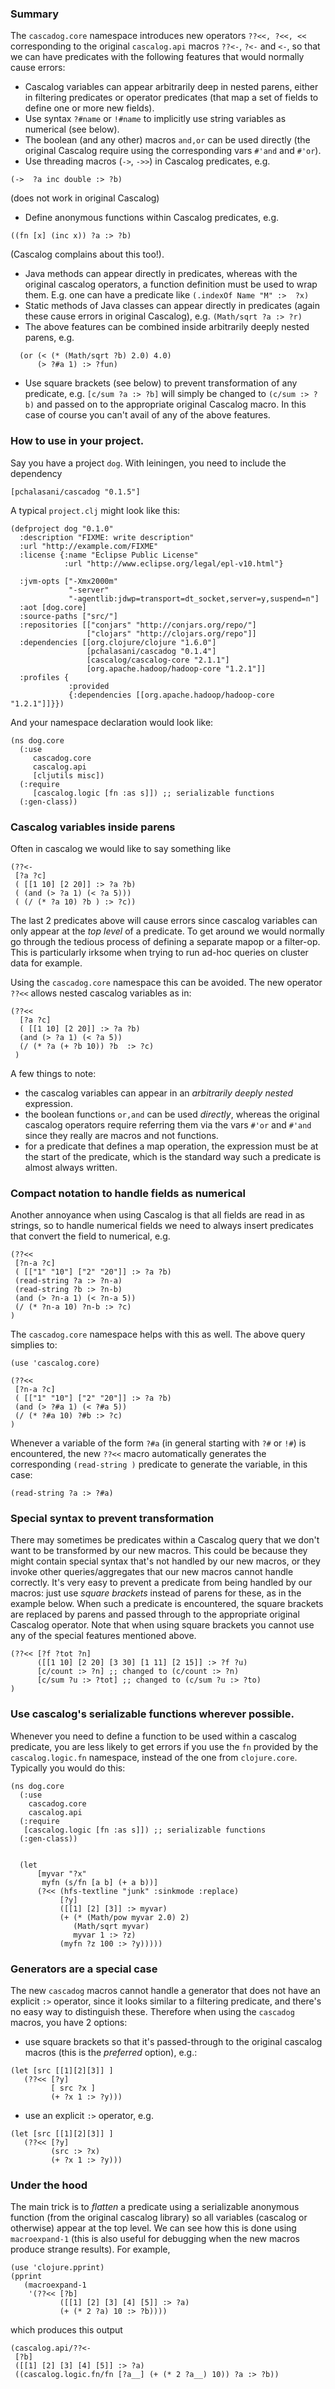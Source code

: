 ### Summary

The `cascadog.core` namespace introduces new operators `??<<, ?<<,
<<` corresponding to the original `cascalog.api` macros `??<-`, `?<-`
and `<-`,  so that we can have predicates with the following features that
would normally cause errors:

- Cascalog variables can appear arbitrarily deep in nested parens,
  either in filtering predicates or operator predicates (that map a set of
  fields to define one or more new fields).
- Use syntax `?#name` or `!#name` to implicitly use string variables as
  numerical (see below).
- The boolean (and any other) macros `and,or` can be used directly
  (the original Cascalog require using the corresponding vars `#'and`
  and `#'or`).
- Use threading macros (`->`, `->>`) in Cascalog predicates, e.g.
```
(->  ?a inc double :> ?b)
```
  (does not work in original Cascalog)
- Define anonymous functions within Cascalog predicates, e.g.
```
((fn [x] (inc x)) ?a :> ?b)
```
  (Cascalog complains about this too!).
- Java methods can appear directly in predicates, whereas with the original
  cascalog operators, a function definition must be used to wrap
  them. E.g. one can have a predicate like `(.indexOf Name "M" :>  ?x)`
- Static methods of Java classes can appear directly in predicates (again
  these cause errors in original Cascalog), e.g. `(Math/sqrt ?a :> ?r)`
- The above features can be combined inside arbitrarily deeply nested parens,
  e.g.
```
  (or (< (* (Math/sqrt ?b) 2.0) 4.0)
      (> ?#a 1) :> ?fun)
```
- Use square brackets (see below) to prevent transformation of any predicate,
  e.g. `[c/sum ?a :> ?b]` will simply be changed to `(c/sum :> ?b)` and
  passed on to the appropriate original Cascalog macro. In this case of
  course you can't avail of any of the above features.

### How to use in your project.

Say you have a project `dog`. With leiningen, you need to include the
dependency
```
[pchalasani/cascadog "0.1.5"]
```

A typical `project.clj` might look like this:

```
(defproject dog "0.1.0"
  :description "FIXME: write description"
  :url "http://example.com/FIXME"
  :license {:name "Eclipse Public License"
            :url "http://www.eclipse.org/legal/epl-v10.html"}

  :jvm-opts ["-Xmx2000m"
             "-server"
             "-agentlib:jdwp=transport=dt_socket,server=y,suspend=n"]
  :aot [dog.core]
  :source-paths ["src/"]
  :repositories [["conjars" "http://conjars.org/repo/"]
                 ["clojars" "http://clojars.org/repo"]]
  :dependencies [[org.clojure/clojure "1.6.0"]
                 [pchalasani/cascadog "0.1.4"]
                 [cascalog/cascalog-core "2.1.1"]
                 [org.apache.hadoop/hadoop-core "1.2.1"]]
  :profiles {
             :provided
             {:dependencies [[org.apache.hadoop/hadoop-core "1.2.1"]]}})
```

And your namespace declaration would look like:

```
(ns dog.core
  (:use
     cascadog.core
     cascalog.api
     [cljutils misc])
  (:require
     [cascalog.logic [fn :as s]]) ;; serializable functions
  (:gen-class))
```

### Cascalog variables inside parens

Often in cascalog we would like to say something like

```
(??<-
 [?a ?c]
 ( [[1 10] [2 20]] :> ?a ?b)
 ( (and (> ?a 1) (< ?a 5)))
 ( (/ (* ?a 10) ?b ) :> ?c))
```

The last 2 predicates above will cause errors since cascalog variables can
only appear at the *top level* of a predicate. To get around we would
normally go through the tedious process of defining a separate mapop or a filter-op. This is
particularly irksome when trying to run ad-hoc queries on cluster data
for example.

Using the `cascadog.core` namespace this can be avoided. The new operator `??<<` allows nested cascalog variables as in:

```
(??<<
  [?a ?c]
  ( [[1 10] [2 20]] :> ?a ?b)
  (and (> ?a 1) (< ?a 5))
  (/ (* ?a (+ ?b 10)) ?b  :> ?c)
 )

```
A few things to note:
- the cascalog variables can appear in an *arbitrarily deeply nested*
  expression.
- the boolean functions `or,and` can be used *directly*, whereas the
  original cascalog operators require referring them via the vars `#'or`
  and `#'and` since they really are macros and not functions.
- for a predicate that defines a map operation, the expression must be at the start
  of the predicate, which is the standard way such a predicate is almost
  always written.

### Compact notation to handle fields as numerical

Another annoyance when using Cascalog is that all fields are read in as
strings, so to handle numerical fields we need to always insert predicates
that convert the field to numerical, e.g.

```
(??<<
 [?n-a ?c]
 ( [["1" "10"] ["2" "20"]] :> ?a ?b)
 (read-string ?a :> ?n-a)
 (read-string ?b :> ?n-b)
 (and (> ?n-a 1) (< ?n-a 5))
 (/ (* ?n-a 10) ?n-b :> ?c)
)

```

The `cascadog.core` namespace helps with this as well. The above
query simplies to:

```
(use 'cascalog.core)

(??<<
 [?n-a ?c]
 ( [["1" "10"] ["2" "20"]] :> ?a ?b)
 (and (> ?#a 1) (< ?#a 5))
 (/ (* ?#a 10) ?#b :> ?c)
)
```

Whenever a variable of the form `?#a` (in general starting with `?#` or
`!#`) is encountered, the new `??<<` macro automatically generates the
corresponding  `(read-string )` predicate to generate the variable, in this
case:
```
(read-string ?a :> ?#a)
```

### Special syntax to prevent transformation

There may sometimes be predicates within a Cascalog query that we
don't want to be transformed by our new macros. This could be because
they might contain special syntax that's not handled by our new macros,
or they invoke other queries/aggregates that our new macros cannot
handle correctly.  It's very easy to prevent a predicate from being
handled by our macros: just use *square brackets* instead of
parens for these, as in the example below. When such a predicate is
encountered, the square brackets are replaced by parens and passed through to
the appropriate original Cascalog operator. Note that when using square
brackets you cannot use any of the special features mentioned above.

```
(??<< [?f ?tot ?n]
      ([[1 10] [2 20] [3 30] [1 11] [2 15]] :> ?f ?u)
      [c/count :> ?n] ;; changed to (c/count :> ?n)
      [c/sum ?u :> ?tot] ;; changed to (c/sum ?u :> ?to)
)
```

### Use cascalog's serializable functions wherever possible.

Whenever you need to define a function to be used within a cascalog
predicate, you are less likely to get errors if you use the `fn`
provided by the `cascalog.logic.fn` namespace, instead of the one from
`clojure.core`. Typically you would do this:

```
(ns dog.core
  (:use
    cascadog.core
    cascalog.api
  (:require
   [cascalog.logic [fn :as s]]) ;; serializable functions
  (:gen-class))


  (let
      [myvar "?x"
       myfn (s/fn [a b] (+ a b))]
      (?<< (hfs-textline "junk" :sinkmode :replace)
           [?y]
           ([[1] [2] [3]] :> myvar)
           (+ (* (Math/pow myvar 2.0) 2)
              (Math/sqrt myvar)
              myvar 1 :> ?z)
           (myfn ?z 100 :> ?y)))))
```

### Generators are a special case

The new `cascadog` macros cannot handle a generator
that does not have an explicit `:>` operator, since it looks similar to
a filtering predicate, and there's no easy way to distinguish
these. Therefore when using the `cascadog` macros, you have 2 options:
- use square brackets so that it's passed-through to the original
cascalog macros (this is the *preferred* option), e.g.:
```
(let [src [[1][2][3]] ]
   (??<< [?y]
         [ src ?x ]
         (+ ?x 1 :> ?y)))
```
- use an explicit `:>` operator, e.g.
```
(let [src [[1][2][3]] ]
   (??<< [?y]
         (src :> ?x)
         (+ ?x 1 :> ?y)))
```


### Under the hood

The main trick is to *flatten* a predicate using a serializable anonymous
function (from the original cascalog library) so all variables (cascalog or otherwise) appear at the top level.
We can see how this is done using `macroexpand-1` (this is also useful
for debugging when the new macros produce strange results). For example,

```
(use 'clojure.pprint)
(pprint
   (macroexpand-1
    '(??<< [?b]
           ([[1] [2] [3] [4] [5]] :> ?a)
           (+ (* 2 ?a) 10 :> ?b))))
```
which produces this output

```
(cascalog.api/??<-
 [?b]
 ([[1] [2] [3] [4] [5]] :> ?a)
 ((cascalog.logic.fn/fn [?a__] (+ (* 2 ?a__) 10)) ?a :> ?b))
```
